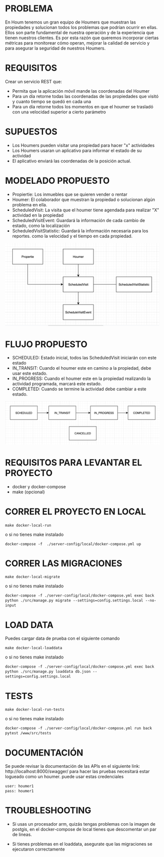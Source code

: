 # PROBLEMA

En Houm tenemos un gran equipo de Houmers que muestran las propiedades y solucionan todos los problemas que podrían ocurrir en ellas. Ellos son parte fundamental de nuestra operación y de la experiencia que tienen nuestros clientes. Es por esta razón que queremos incorporar ciertas métricas para monitorear cómo operan, mejorar la calidad de servicio y para asegurar la seguridad de nuestros Houmers.

# REQUISITOS

Crear un servicio REST que:

* Permita que la aplicación móvil mande las coordenadas del Houmer
* Para un día retorne todas las coordenadas de las propiedades que visitó y cuanto tiempo se quedó en cada una
* Para un día retorne todos los momentos en que el houmer se trasladó con una velocidad superior a cierto parámetro

# SUPUESTOS
* Los Houmers pueden visitar una propiedad para hacer "x" actividades
* Los Houmers usaran un aplicativo para informar el estado de su actividad
* El aplicativo enviará las coordenadas de la posición actual.


# MODELADO PROPUESTO
- Propiertie: Los inmuebles que se quieren vender o rentar
- Houmer: El colaborador que muestran la propiedad o solucionan algún problema en ella.
- ScheduledVisit: La visita que el houmer tiene agendada para realizar "X" actividad en la propiedad
- ScheduledVisitEvent: Guardará la información de cada cambio de estado, como la localización
- ScheduledVisitStatistic: Guardará la información necesaria para los reportes. como la velocidad y el tiempo en cada propiedad.

![plot](./docs/img/models_v2.png)


# FLUJO PROPUESTO
- SCHEDULED: Estado inicial, todos las ScheduledVisit iniciarán con este estado
- IN_TRANSIT: Cuando el houmer este en camino a la propiedad, debe usar este estado.
- IN_PROGRESS: Cuando el houmer este en la propiedad realizando la actividad programada, marcará este estado.
- COMPLETED: Cuando se termine la actividad debe cambiar a este estado.

![plot](./docs/img/status_flow.png)

# REQUISITOS PARA LEVANTAR EL PROYECTO
- docker y docker-compose
- make (opcional)
# CORRER EL PROYECTO EN LOCAL
```
make docker-local-run
```
o si no tienes make instalado
```
docker-compose -f  ./server-config/local/docker-compose.yml up
```
# CORRER LAS MIGRACIONES
```
make docker-local-migrate
```
o si no tienes make instalado
```
docker-compose -f ./server-config/local/docker-compose.yml exec back python ./src/manage.py migrate --settings=config.settings.local --no-input
```
# LOAD DATA
Puedes cargar data de prueba con el siguiente comando
```
make docker-local-loaddata
```
o si no tienes make instalado
```
docker-compose -f ./server-config/local/docker-compose.yml exec back python ./src/manage.py loaddata db.json --settings=config.settings.local
```
# TESTS
```
make docker-local-run-tests
```
o si no tienes make instalado
```
docker-compose -f ./server-config/local/docker-compose.yml run back pytest /www/src/tests
```

# DOCUMENTACIÓN

Se puede revisar la documentación de las APIs en el siguiente link: http://localhost:8000/swagger/
para hacer las pruebas necesitará estar logueado como un houmer.
puede usar estas credenciales
```
user: houmer1
pass: houmer1
```

# TROUBLESHOOTING
- Si usas un procesador arm, quizás tengas problemas con la imagen de postgis, en el docker-compose de local tienes que descomentar un par de lineas.

- Si tienes problemas en el loaddata, asegurate que las migraciones se ejecutaron correctamente